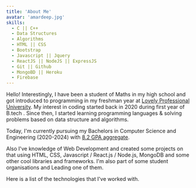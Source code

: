 ```yaml
---
title: 'About Me'
avatar: 'amardeep.jpg'
skills:
  - C || C++ 
  - Data Structures
  - Algorithms
  - HTML || CSS
  - Bootstrap
  - Javascript || Jquery
  - ReactJS || NodeJS || ExpressJS
  - Git || Github
  - MongoBD || Heroku
  - Firebase
---
```


Hello! Interestingly, I have been a student of Maths in my high school and got introduced to programming in my freshman year at [Lovely Professional University](https://www.lpu.in/). My interest in coding started back in 2020 during first year of B.tech . Since then, I started learning programming languages & solving problems based on data structure and algorithms.

Today, I'm currently pursuing my Bachelors in Computer Science and Engineering (2020-2024) with [8.2 GPA aggregate](https://drive.google.com/file/d/1brJbT4YbCdQwL8zRaGmFkkFc2UAJUwH2/view?usp=share_link).

Also I've knowledge of Web Development and created some projects on that using HTML, CSS, Javascript / React.js / Node.js, MongoDB and some other cool libraries and frameworks. I'm also part of some student organisations and Leading one of them. 

Here is a list of the technologies that I've worked with.
